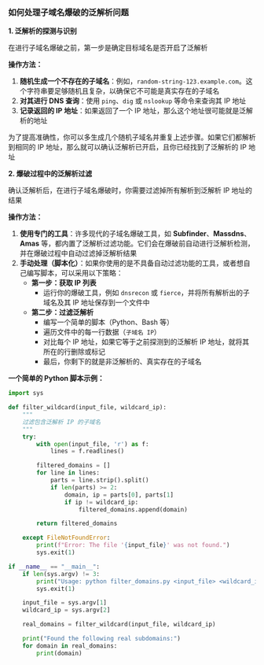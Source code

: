 ### 如何处理子域名爆破的泛解析问题

**1. 泛解析的探测与识别**

在进行子域名爆破之前，第一步是确定目标域名是否开启了泛解析

**操作方法：**

1. **随机生成一个不存在的子域名**：例如，`random-string-123.example.com`。这个字符串要足够随机且复杂，以确保它不可能是真实存在的子域名
2. **对其进行 DNS 查询**：使用 `ping`、`dig` 或 `nslookup` 等命令来查询其 IP 地址
3. **记录返回的 IP 地址**：如果返回了一个 IP 地址，那么这个地址很可能就是泛解析的地址

为了提高准确性，你可以多生成几个随机子域名并重复上述步骤。如果它们都解析到相同的 IP 地址，那么就可以确认泛解析已开启，且你已经找到了泛解析的 IP 地址

**2. 爆破过程中的泛解析过滤**

确认泛解析后，在进行子域名爆破时，你需要过滤掉所有解析到泛解析 IP 地址的结果

**操作方法：**

1. **使用专门的工具**：许多现代的子域名爆破工具，如 **Subfinder**、**Massdns**、**Amas** 等，都内置了泛解析过滤功能。它们会在爆破前自动进行泛解析检测，并在爆破过程中自动过滤掉泛解析结果
2. **手动处理（脚本化）**：如果你使用的是不具备自动过滤功能的工具，或者想自己编写脚本，可以采用以下策略：
   - **第一步：获取 IP 列表**
     - 运行你的爆破工具，例如 `dnsrecon` 或 `fierce`，并将所有解析出的子域名及其 IP 地址保存到一个文件中
   - **第二步：过滤泛解析**
     - 编写一个简单的脚本（Python、Bash 等）
     - 遍历文件中的每一行数据（`子域名 IP`）
     - 对比每个 IP 地址，如果它等于之前探测到的泛解析 IP 地址，就将其所在的行删除或标记
     - 最后，你剩下的就是非泛解析的、真实存在的子域名

**一个简单的 Python 脚本示例：**

```python
import sys

def filter_wildcard(input_file, wildcard_ip):
    """
    过滤包含泛解析 IP 的子域名
    """
    try:
        with open(input_file, 'r') as f:
            lines = f.readlines()

        filtered_domains = []
        for line in lines:
            parts = line.strip().split()
            if len(parts) >= 2:
                domain, ip = parts[0], parts[1]
                if ip != wildcard_ip:
                    filtered_domains.append(domain)

        return filtered_domains

    except FileNotFoundError:
        print(f"Error: The file '{input_file}' was not found.")
        sys.exit(1)

if __name__ == "__main__":
    if len(sys.argv) != 3:
        print("Usage: python filter_domains.py <input_file> <wildcard_ip>")
        sys.exit(1)

    input_file = sys.argv[1]
    wildcard_ip = sys.argv[2]

    real_domains = filter_wildcard(input_file, wildcard_ip)

    print("Found the following real subdomains:")
    for domain in real_domains:
        print(domain)
```
